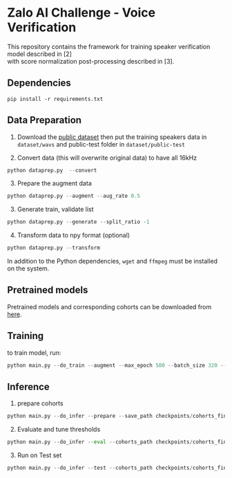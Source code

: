 # Zalo AI Challenge - Voice Verification

This repository contains the framework for training speaker verification model described in [2]  
with score normalization post-processing described in [3].

## Dependencies

```
pip install -r requirements.txt
```

## Data Preparation

1. Download the [public dataset](https://dl.challenge.zalo.ai/voice-verification/data/Train-Test-Data_v2.zip)
   then put the training speakers data in `dataset/wavs` and public-test folder in `dataset/public-test`

2. Convert data (this will overwrite original data) to have all 16kHz

```python
python dataprep.py  --convert
```

3. Prepare the augment data

```python
python dataprep.py --augment --aug_rate 0.5
```

3. Generate train, validate list

```python
python dataprep.py --generate --split_ratio -1
```

4. Transform data to npy format (optional)

```python
python dataprep.py --transform
```

In addition to the Python dependencies, `wget` and `ffmpeg` must be installed on the system.

## Pretrained models

Pretrained models and corresponding cohorts can be downloaded from [here](https://drive.google.com/drive/folders/15FYmgHGKlF_JSyPGKfJzBRhQpBY5JcBw?usp=sharing).

## Training

to train model, run:

```python
python main.py --do_train --augment --max_epoch 500 --batch_size 320 --model ResNetSE34v2 --initial_model checkpoints/baseline_v2_ap.model
```

## Inference

1. prepare cohorts

```python
python main.py --do_infer --prepare --save_path checkpoints/cohorts_final_500_f100.npy --initial_model checkpoints/final_500.model
```

2. Evaluate and tune thresholds

```python
python main.py --do_infer --eval --cohorts_path checkpoints/cohorts_final_500_f100.npy --initial_model checkpoints/final_500.model
```

3. Run on Test set

```python
python main.py --do_infer --test --cohorts_path checkpoints/cohorts_final_500_f100.npy --test_threshold 1.7206447124481201 --test_path dataset --initial_model checkpoints/final_500.model
```
